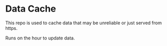 # Data Cache

This repo is used to cache data that may be unreliable or just served from https.

Runs on the hour to update data.